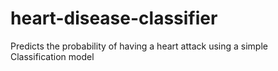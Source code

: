 # heart-disease-classifier
Predicts the probability of having a heart attack using a simple Classification model
